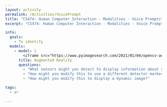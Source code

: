 ```yaml
---
layout: activity
permalink: /Activities/VoicePrompt
title: "CS474: Human Computer Interaction - Modalities - Voice Prompts"
excerpt: "CS474: Human Computer Interaction - Modalities - Voice Prompts"

info: 
  goals: 
    - To identify
  models:
    - model: |
        <iframe src="https://www.pyimagesearch.com/2021/01/04/opencv-augmented-reality-ar/" width="100%" height="800"></iframe>    
      title: Augmented Reality
      questions:
        - "What sensors might you detect to display information about your surroundings, such as available wifi signals, or the location of a particular building on campus?"
        - "How might you modify this to use a different detector marker?"
        - "How might you modify this to display a dynamic image?"

tags:
  - ar
  
---
```

